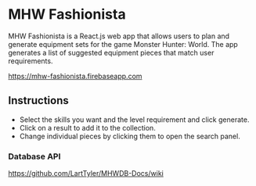 # MHW Fashionista
MHW Fashionista is a React.js web app that allows users to plan and generate equipment sets for the game Monster Hunter: World. The app generates a list of suggested equipment pieces that match user requirements.

https://mhw-fashionista.firebaseapp.com

## Instructions
- Select the skills you want and the level requirement and click generate.
- Click on a result to add it to the collection.
- Change individual pieces by clicking them to open the search panel.

### Database API
https://github.com/LartTyler/MHWDB-Docs/wiki
